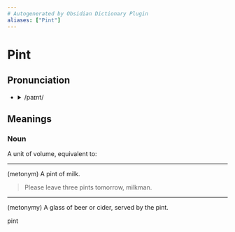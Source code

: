 ```yaml
---
# Autogenerated by Obsidian Dictionary Plugin
aliases: ["Pint"]
---
```


# Pint

## Pronunciation

- <details><summary>/paɪnt/</summary><audio controls><source src="https://api.dictionaryapi.dev/media/pronunciations/en/pint-us.mp3"></audio></details>

## Meanings

### Noun

A unit of volume, equivalent to:

---

(metonym) A pint of milk.

> Please leave three pints tomorrow, milkman.

---

(metonymy) A glass of beer or cider, served by the pint.




pint